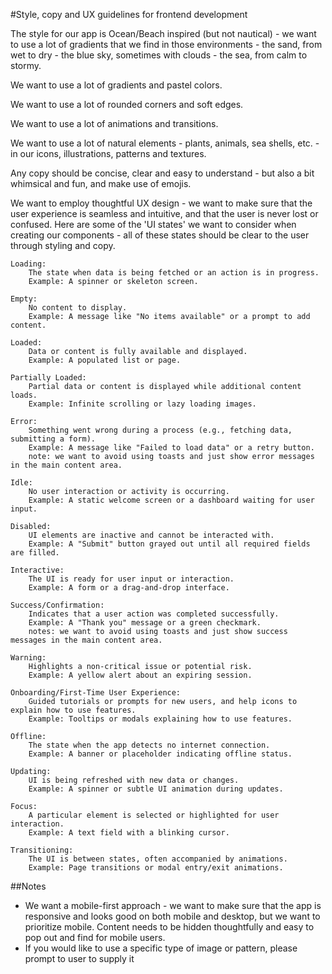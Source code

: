 #Style, copy and UX guidelines for frontend development

The style for our app is Ocean/Beach inspired (but not nautical) - we want to use a lot of gradients that we find in those environments - the sand, from wet to dry - the blue sky, sometimes with clouds - the sea, from calm to stormy.

We want to use a lot of gradients and pastel colors.

We want to use a lot of rounded corners and soft edges.

We want to use a lot of animations and transitions.

We want to use a lot of natural elements - plants, animals, sea shells, etc. - in our icons, illustrations, patterns and textures.

Any copy should be concise, clear and easy to understand - but also a bit whimsical and fun, and make use of emojis.

We want to employ thoughtful UX design - we want to make sure that the user experience is seamless and intuitive, and that the user is never lost or confused. Here are some of the 'UI states' we want to consider when creating our components - all of these states should be clear to the user through styling and copy.

    Loading:
        The state when data is being fetched or an action is in progress.
        Example: A spinner or skeleton screen.

    Empty:
        No content to display.
        Example: A message like "No items available" or a prompt to add content.

    Loaded:
        Data or content is fully available and displayed.
        Example: A populated list or page.

    Partially Loaded:
        Partial data or content is displayed while additional content loads.
        Example: Infinite scrolling or lazy loading images.

    Error:
        Something went wrong during a process (e.g., fetching data, submitting a form).
        Example: A message like "Failed to load data" or a retry button.
        note: we want to avoid using toasts and just show error messages in the main content area.

    Idle:
        No user interaction or activity is occurring.
        Example: A static welcome screen or a dashboard waiting for user input.

    Disabled:
        UI elements are inactive and cannot be interacted with.
        Example: A "Submit" button grayed out until all required fields are filled.

    Interactive:
        The UI is ready for user input or interaction.
        Example: A form or a drag-and-drop interface.

    Success/Confirmation:
        Indicates that a user action was completed successfully.
        Example: A "Thank you" message or a green checkmark.
        notes: we want to avoid using toasts and just show success messages in the main content area.

    Warning:
        Highlights a non-critical issue or potential risk.
        Example: A yellow alert about an expiring session.

    Onboarding/First-Time User Experience:
        Guided tutorials or prompts for new users, and help icons to explain how to use features.
        Example: Tooltips or modals explaining how to use features.

    Offline:
        The state when the app detects no internet connection.
        Example: A banner or placeholder indicating offline status.

    Updating:
        UI is being refreshed with new data or changes.
        Example: A spinner or subtle UI animation during updates.

    Focus:
        A particular element is selected or highlighted for user interaction.
        Example: A text field with a blinking cursor.

    Transitioning:
        The UI is between states, often accompanied by animations.
        Example: Page transitions or modal entry/exit animations.

##Notes

- We want a mobile-first approach - we want to make sure that the app is responsive and looks good on both mobile and desktop, but we want to prioritize mobile. Content needs to be hidden thoughtfully and easy to pop out and find for mobile users.
- If you would like to use a specific type of image or pattern, please prompt to user to supply it
